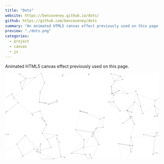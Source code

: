 ```yaml
---
title: "Dots"
website: https://bencoveney.github.io/dots/
github: https://github.com/bencoveney/dots
summary: "An animated HTML5 canvas effect previously used on this page."
preview: "./dots.png"
categories:
  - project
  - canvas
  - js
---
```


Animated HTML5 canvas effect previously used on this page.

![Dots preview](./dots.png "Dots preview")
